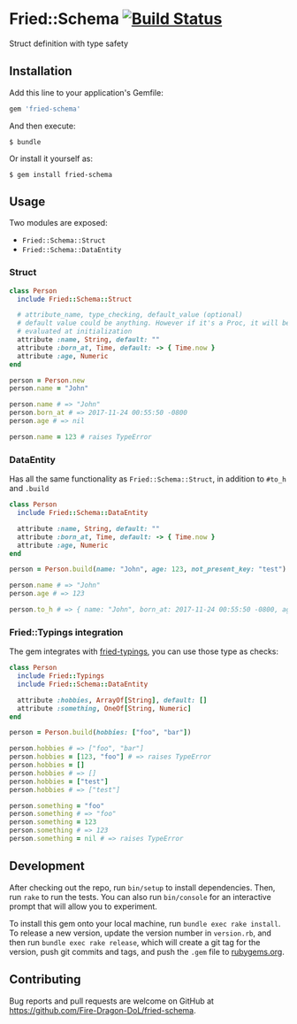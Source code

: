 # Fried::Schema [![Build Status][test-badge]][test-link]

Struct definition with type safety

## Installation

Add this line to your application's Gemfile:

```ruby
gem 'fried-schema'
```

And then execute:

    $ bundle

Or install it yourself as:

    $ gem install fried-schema

## Usage

Two modules are exposed:

- `Fried::Schema::Struct`
- `Fried::Schema::DataEntity`

### Struct

```ruby
class Person
  include Fried::Schema::Struct

  # attribute_name, type_checking, default_value (optional)
  # default value could be anything. However if it's a Proc, it will be
  # evaluated at initialization
  attribute :name, String, default: ""
  attribute :born_at, Time, default: -> { Time.now }
  attribute :age, Numeric
end

person = Person.new
person.name = "John"

person.name # => "John"
person.born_at # => 2017-11-24 00:55:50 -0800
person.age # => nil

person.name = 123 # raises TypeError
```

### DataEntity

Has all the same functionality as `Fried::Schema::Struct`, in addition to
`#to_h` and `.build`

```ruby
class Person
  include Fried::Schema::DataEntity

  attribute :name, String, default: ""
  attribute :born_at, Time, default: -> { Time.now }
  attribute :age, Numeric
end

person = Person.build(name: "John", age: 123, not_present_key: "test")

person.name # => "John"
person.age # => 123

person.to_h # => { name: "John", born_at: 2017-11-24 00:55:50 -0800, age: 123 }
```

### Fried::Typings integration

The gem integrates with [fried-typings][fried-typings-link], you can use
those type as checks:

```ruby
class Person
  include Fried::Typings
  include Fried::Schema::DataEntity

  attribute :hobbies, ArrayOf[String], default: []
  attribute :something, OneOf[String, Numeric]
end

person = Person.build(hobbies: ["foo", "bar"])

person.hobbies # => ["foo", "bar"]
person.hobbies = [123, "foo"] # => raises TypeError
person.hobbies = []
person.hobbies # => []
person.hobbies = ["test"]
person.hobbies # => ["test"]

person.something = "foo"
person.something # => "foo"
person.something = 123
person.something # => 123
person.something = nil # => raises TypeError
```

## Development

After checking out the repo, run `bin/setup` to install dependencies. Then, run `rake` to run the tests. You can also run `bin/console` for an interactive prompt that will allow you to experiment.

To install this gem onto your local machine, run `bundle exec rake install`. To release a new version, update the version number in `version.rb`, and then run `bundle exec rake release`, which will create a git tag for the version, push git commits and tags, and push the `.gem` file to [rubygems.org](https://rubygems.org).

## Contributing

Bug reports and pull requests are welcome on GitHub at https://github.com/Fire-Dragon-DoL/fried-schema.

[test-badge]: https://travis-ci.org/Fire-Dragon-DoL/fried-schema.svg?branch=master
[test-link]: https://travis-ci.org/Fire-Dragon-DoL/fried-schema
[fried-typings-link]: https://github.com/Fire-Dragon-DoL/fried-typings
